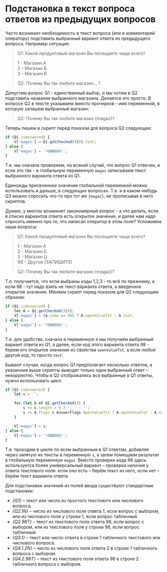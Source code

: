 # Подстановка в текст вопроса ответов из предыдущих вопросов

 Часто возникает необходимость в текст вопроса (или в комментарий оператору) подставить выбранный вариант ответа из предыдущего вопроса. Например ситуация:

> Q1: Какой продуктовый магазин Вы посещаете чаще всего?
>
> 1 - Магазин А<br>
> 2 - Магазин Б<br>
> 3 - Магазин В<br>
>
> Q2: Почему Вы так любите магазин _ ?

Допустим вопрос Q1 - единственный выбор, и мы хотим в Q2 подставить название выбранного магазина. Делается это просто. В вопросе Q2 в тексте указываем вместо прочерков - имя переменной, в которую запишем выбранный магазин:

> Q2: Почему Вы так любите магазин {magaz}?

Теперь пишем в скрипт перед показом для вопроса Q2 следующее:

```js
if (Q1.isAnswered) {
    V['magaz'] = Q1.getChecked()[0].text;
} else {
    V['magaz'] = '!ОШИБКА!';
}
```

Т.е. мы сначала проверяем, на всякий случай, что вопрос Q1 отвечен, и если это так - в глобальную переменную `magaz` записываем текст выбранного варианта ответа из Q1.

Единожды присвоенное значение глобальной переменной можно использовать и дальше, в следующих вопросах. Т.е. и в каком-нибудь Q3 можно спросить что-то про тот же `{magaz}`, не прописывая в него скриптов.

Думаю, у многих возникнет закономерный вопрос - а что делать, если в списке вариантов ответа есть открытое значение, и далее нам надо спросить именно про то, что написал оператор в этом поле? Усложняем наши вопросы:

> Q1: Какой продуктовый магазин Вы посещаете чаще всего?
>
> 1 - Магазин А<br>
> 2 - Магазин Б<br>
> 3 - Магазин Ц<br>
> 98 - Другое (ЗАПИШИТЕ)<br>
>
> Q2: Почему Вы так любите магазин {magaz}?

Т.е. получается, что если выбраны коды 1,2,3 - то всё по прежнему, а если 98 - тут надо взять не текст варианта ответа, а введенное открытое значение. Меняем скрипт перед показом для Q2 следующим образом:

```js
if (Q1.isAnswered) {
    let A = Q1.getChecked()[0];
    V['magaz'] = (A.code == 98) ? A.openValueTxt : A.text;
} else {
    V['magaz'] = '!ОШИБКА!';
}
```

Т.е. для удобства, сначала в переменную `A` мы получаем выбранный вариант ответа из Q1, а далее, если код этого варианта ответа 98 - берем его открытое значение из свойства `openValueTxt`, а если любой другой код, то просто `text`.

Бывают случаи, когда вопрос Q1 предполагает несколько ответов, а указанные выше скрипты выводят только один выбранный ответ – некорректно. Чтобы в Q2 отображались все выбранные в Q1 ответы, нужно использовать цикл:

```js
if (Q1.isAnswered) {
    let s = '';

    for (let A of Q1.getChecked()) {
        s += s.length > 0 ? ', ' : '';
        s += A.flags & AnswerFlags.OpenValueTxt ? A.openValueTxt : A.text;
    }

    V['magaz'] = s;
} else {
    V['magaz'] = '!ОШИБКА!';
}
```

Т.е. проходим в цикле по всем выбранным в Q1 ответам, добавляя через запятую их тексты в переменную `s`, а затем помещаем результат в глобальную переменную `magaz`. Вместо проверки кода 98 здесь используется более универсальный вариант – проверка наличия у ответа текстового поля: если оно есть – берём текст из него, если нет – берём текст варианта ответа.

Для подстановки значений из полей ввода существуют стандартные подстановки:

- _{Q1}_ – текст или число из простого текстового или числового вопроса.
- _{Q2.1N}_ – число из числового поля ответа 1, если вопрос с выбором, или из числового поля у строки 1, если вопрос табличный.
- _{Q2.98T}_ – текст из текстового поля ответа 98, если вопрос с выбором, или из текстового поля у строки 98, если вопрос табличный.
- _{Q3.1}_ – текст или число ответа в строке 1 табличного текстового или числового вопроса.
- _{Q4.1.2N}_ – число из числового поля ответа 2 в строке 1 табличного вопроса с выбором.
- _{Q4.2.98T}_ – текст из текстового поля ответа 98 в строке 2 табличного вопроса с выбором.
